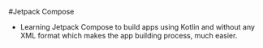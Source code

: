 #Jetpack Compose
- Learning Jetpack Compose to build apps using Kotlin and without any XML format which makes the app building process, much easier.
